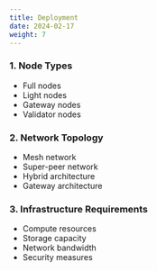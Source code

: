 ```yaml
---
title: Deployment
date: 2024-02-17
weight: 7
---
```


### 1. Node Types
- Full nodes
- Light nodes
- Gateway nodes
- Validator nodes

### 2. Network Topology
- Mesh network
- Super-peer network
- Hybrid architecture
- Gateway architecture

### 3. Infrastructure Requirements
- Compute resources
- Storage capacity
- Network bandwidth
- Security measures